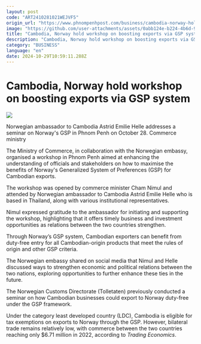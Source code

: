 ```yaml
---
layout: post
code: "ART2410281021WEJVF5"
origin_url: "https://www.phnompenhpost.com/business/cambodia-norway-hold-workshop-on-boosting-exports-via-gsp-system"
image: "https://github.com/user-attachments/assets/0abb124e-b224-4b6d-9f3c-a1c94980d1f4"
title: "Cambodia, Norway hold workshop on boosting exports via GSP system"
description: "​​Cambodia, Norway hold workshop on boosting exports via GSP system​"
category: "BUSINESS"
language: "en"
date: 2024-10-29T10:59:11.288Z
---
```


# Cambodia, Norway hold workshop on boosting exports via GSP system

![](https://github.com/user-attachments/assets/3ccfe59b-2028-47b2-a9b1-103fca64d0ed)

Norwegian ambassador to Cambodia Astrid Emilie Helle addresses a seminar on Norway's GSP in Phnom Penh on October 28. Commerce ministry

The Ministry of Commerce, in collaboration with the Norwegian embassy, organised a workshop in Phnom Penh aimed at enhancing the understanding of officials and stakeholders on how to maximise the benefits of Norway's Generalized System of Preferences (GSP) for Cambodian exports.

The workshop was opened by commerce minister Cham Nimul and attended by Norwegian ambassador to Cambodia Astrid Emilie Helle who is based in Thailand, along with various institutional representatives.

Nimul expressed gratitude to the ambassador for initiating and supporting the workshop, highlighting that it offers timely business and investment opportunities as relations between the two countries strengthen.

Through Norway’s GSP system, Cambodian exporters can benefit from duty-free entry for all Cambodian-origin products that meet the rules of origin and other GSP criteria.

The Norwegian embassy shared on social media that Nimul and Helle discussed ways to strengthen economic and political relations between the two nations, exploring opportunities to further enhance these ties in the future.

The Norwegian Customs Directorate (Tolletaten) previously conducted a seminar on how Cambodian businesses could export to Norway duty-free under the GSP framework.

Under the category least developed country (LDC), Cambodia is eligible for tax exemptions on exports to Norway through the GSP. However, bilateral trade remains relatively low, with commerce between the two countries reaching only $6.71 million in 2022, according to _Trading Economics_.